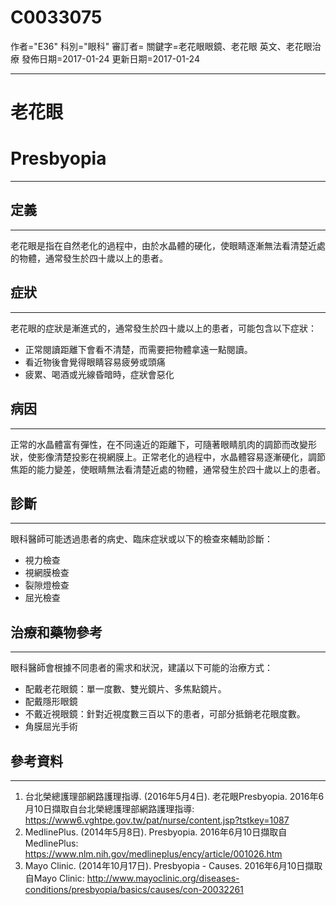 # C0033075
作者="E36"
科別="眼科"
審訂者=
關鍵字=老花眼眼鏡、老花眼 英文、老花眼治療
發佈日期=2017-01-24
更新日期=2017-01-24

----------
# 老花眼
# Presbyopia
----------
## 定義
----------

老花眼是指在自然老化的過程中，由於水晶體的硬化，使眼睛逐漸無法看清楚近處的物體，通常發生於四十歲以上的患者。

## 症狀
----------

老花眼的症狀是漸進式的，通常發生於四十歲以上的患者，可能包含以下症狀：

- 正常閱讀距離下會看不清楚，而需要把物體拿遠一點閱讀。
- 看近物後會覺得眼睛容易疲勞或頭痛
- 疲累、喝酒或光線昏暗時，症狀會惡化 
## 病因
----------

正常的水晶體富有彈性，在不同遠近的距離下，可隨著眼睛肌肉的調節而改變形狀，使影像清楚投影在視網膜上。正常老化的過程中，水晶體容易逐漸硬化，調節焦距的能力變差，使眼睛無法看清楚近處的物體，通常發生於四十歲以上的患者。 

## 診斷
----------

眼科醫師可能透過患者的病史、臨床症狀或以下的檢查來輔助診斷：

- 視力檢查
- 視網膜檢查
- 裂隙燈檢查
- 屈光檢查
## 治療和藥物參考
----------

眼科醫師會根據不同患者的需求和狀況，建議以下可能的治療方式：

- 配戴老花眼鏡：單一度數、雙光鏡片、多焦點鏡片。
- 配戴隱形眼鏡
- 不戴近視眼鏡：針對近視度數三百以下的患者，可部分抵銷老花眼度數。
- 角膜屈光手術
## 參考資料
----------
1. 台北榮總護理部網路護理指導. (2016年5月4日). 老花眼Presbyopia. 2016年6月10日擷取自台北榮總護理部網路護理指導:
  https://www6.vghtpe.gov.tw/pat/nurse/content.jsp?tstkey=1087
2. MedlinePlus. (2014年5月8日). Presbyopia. 2016年6月10日擷取自MedlinePlus:
  https://www.nlm.nih.gov/medlineplus/ency/article/001026.htm
3. Mayo Clinic. (2014年10月17日). Presbyopia - Causes. 2016年6月10日擷取自Mayo Clinic:
  http://www.mayoclinic.org/diseases-conditions/presbyopia/basics/causes/con-20032261

